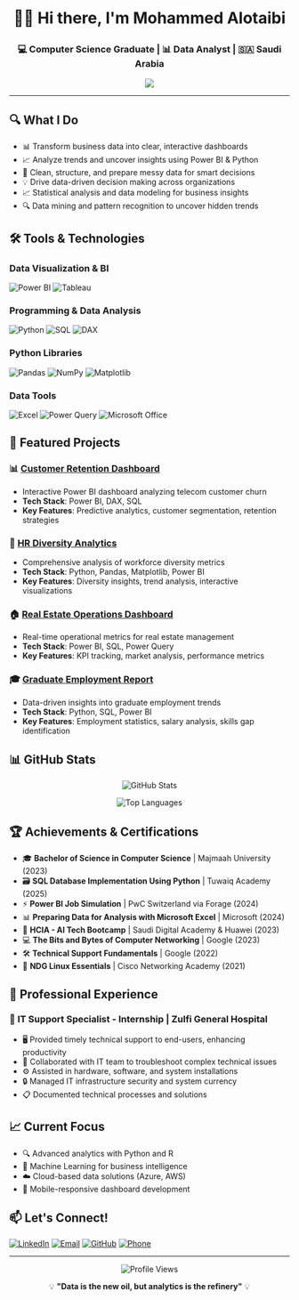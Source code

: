 # <p align="center">🙋‍♂️ Hi there, I'm Mohammed Alotaibi</p>
### <p align="center">💻 Computer Science Graduate | 📊 Data Analyst | 🇸🇦 Saudi Arabia</p>

<p align="center">
  <img src="https://readme-typing-svg.herokuapp.com/?lines=Data+Analyst;Business+Intelligence+Developer;Python+%26+Power+BI+Expert&center=true&width=380&height=45">
</p>

---

## 🔍 **What I Do**  
- 📊 Transform business data into clear, interactive dashboards  
- 📈 Analyze trends and uncover insights using Power BI & Python  
- 🧹 Clean, structure, and prepare messy data for smart decisions  
- 💡 Drive data-driven decision making across organizations
- 📈 Statistical analysis and data modeling for business insights
- 🔍 Data mining and pattern recognition to uncover hidden trends

## 🛠️ **Tools & Technologies**  

### Data Visualization & BI
![Power BI](https://img.shields.io/badge/Power%20BI-F2C811?style=for-the-badge&logo=powerbi&logoColor=black)
![Tableau](https://img.shields.io/badge/Tableau-E97627?style=for-the-badge&logo=tableau&logoColor=white)

### Programming & Data Analysis
![Python](https://img.shields.io/badge/Python-3776AB?style=for-the-badge&logo=python&logoColor=white)
![SQL](https://img.shields.io/badge/SQL-4479A1?style=for-the-badge&logo=database&logoColor=white)
![DAX](https://img.shields.io/badge/DAX-F2C811?style=for-the-badge&logo=powerbi&logoColor=black)

### Python Libraries
![Pandas](https://img.shields.io/badge/Pandas-150458?style=for-the-badge&logo=pandas&logoColor=white)
![NumPy](https://img.shields.io/badge/NumPy-013243?style=for-the-badge&logo=numpy&logoColor=white)
![Matplotlib](https://img.shields.io/badge/Matplotlib-11557c?style=for-the-badge&logo=python&logoColor=white)

### Data Tools
![Excel](https://img.shields.io/badge/Microsoft%20Excel-217346?style=for-the-badge&logo=microsoft-excel&logoColor=white)
![Power Query](https://img.shields.io/badge/Power%20Query-F2C811?style=for-the-badge&logo=powerbi&logoColor=black)
![Microsoft Office](https://img.shields.io/badge/Microsoft%20Office-D83B01?style=for-the-badge&logo=microsoft-office&logoColor=white)

## 🚀 **Featured Projects**  

### 📊 [Customer Retention Dashboard](https://github.com/yourusername/customer-retention-dashboard)
- Interactive Power BI dashboard analyzing telecom customer churn
- **Tech Stack**: Power BI, DAX, SQL
- **Key Features**: Predictive analytics, customer segmentation, retention strategies

### 🏢 [HR Diversity Analytics](https://github.com/yourusername/hr-diversity-analytics)
- Comprehensive analysis of workforce diversity metrics
- **Tech Stack**: Python, Pandas, Matplotlib, Power BI
- **Key Features**: Diversity insights, trend analysis, interactive visualizations

### 🏠 [Real Estate Operations Dashboard](https://github.com/yourusername/real-estate-dashboard)
- Real-time operational metrics for real estate management
- **Tech Stack**: Power BI, SQL, Power Query
- **Key Features**: KPI tracking, market analysis, performance metrics

### 🎓 [Graduate Employment Report](https://github.com/yourusername/graduate-employment-report)
- Data-driven insights into graduate employment trends
- **Tech Stack**: Python, SQL, Power BI
- **Key Features**: Employment statistics, salary analysis, skills gap identification

## 📊 **GitHub Stats**

<p align="center">
  <img src="https://github-readme-stats.vercel.app/api?username=Moha-Analyst&show_icons=true&theme=radical" alt="GitHub Stats" />
</p>

<p align="center">
  <img src="https://github-readme-stats.vercel.app/api/top-langs/?username=Moha-Analyst&layout=compact&theme=radical" alt="Top Languages" />
</p>

## 🏆 **Achievements & Certifications**
- 🎓 **Bachelor of Science in Computer Science** | Majmaah University (2023)
- 🗃️ **SQL Database Implementation Using Python** | Tuwaiq Academy (2025)
- ⚡ **Power BI Job Simulation** | PwC Switzerland via Forage (2024)
- 📊 **Preparing Data for Analysis with Microsoft Excel** | Microsoft (2024)
- 🤖 **HCIA - AI Tech Bootcamp** | Saudi Digital Academy & Huawei (2023)
- 💻 **The Bits and Bytes of Computer Networking** | Google (2023)
- 🛠️ **Technical Support Fundamentals** | Google (2022)
- 🐧 **NDG Linux Essentials** | Cisco Networking Academy (2021)

## 💼 **Professional Experience**
### 🏥 **IT Support Specialist - Internship** | Zulfi General Hospital
- 🖥️ Provided timely technical support to end-users, enhancing productivity
- 🤝 Collaborated with IT team to troubleshoot complex technical issues
- ⚙️ Assisted in hardware, software, and system installations
- 🔒 Managed IT infrastructure security and system currency
- 📋 Documented technical processes and solutions

## 📈 **Current Focus**
- 🔍 Advanced analytics with Python and R
- 🤖 Machine Learning for business intelligence
- ☁️ Cloud-based data solutions (Azure, AWS)
- 📱 Mobile-responsive dashboard development

## 📫 **Let's Connect!**

[![LinkedIn](https://img.shields.io/badge/LinkedIn-0077B5?style=for-the-badge&logo=linkedin&logoColor=white)](https://www.linkedin.com/in/m-amer-alotaibi)
[![Email](https://img.shields.io/badge/Email-D14836?style=for-the-badge&logo=gmail&logoColor=white)](mailto:Muhammed18sa@gmail.com)
[![GitHub](https://img.shields.io/badge/GitHub-100000?style=for-the-badge&logo=github&logoColor=white)](https://github.com/Moha-Analyst)
[![Phone](https://img.shields.io/badge/Phone-25D366?style=for-the-badge&logo=whatsapp&logoColor=white)](tel:+966596110245)

---

<p align="center">
  <img src="https://komarev.com/ghpvc/?username=Moha-Analyst&color=blueviolet&style=flat-square&label=Profile+Views" alt="Profile Views" />
</p>

<p align="center">💡 <strong>"Data is the new oil, but analytics is the refinery"</strong> 💡</p>
